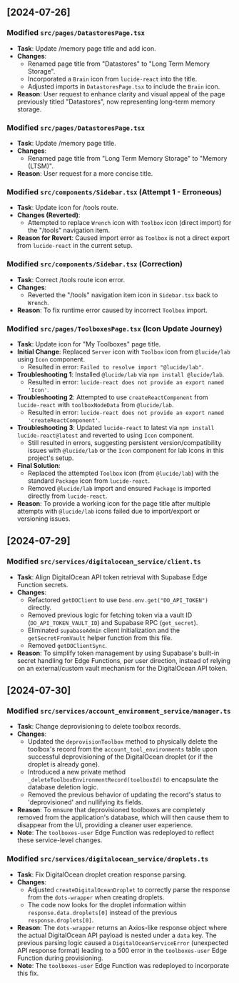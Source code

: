 ## [2024-07-26]

### Modified `src/pages/DatastoresPage.tsx`
- **Task**: Update /memory page title and add icon.
- **Changes**:
    - Renamed page title from "Datastores" to "Long Term Memory Storage".
    - Incorporated a `Brain` icon from `lucide-react` into the title.
    - Adjusted imports in `DatastoresPage.tsx` to include the `Brain` icon.
- **Reason**: User request to enhance clarity and visual appeal of the page previously titled "Datastores", now representing long-term memory storage.

### Modified `src/pages/DatastoresPage.tsx`
- **Task**: Update /memory page title.
- **Changes**:
    - Renamed page title from "Long Term Memory Storage" to "Memory (LTSM)".
- **Reason**: User request for a more concise title.

### Modified `src/components/Sidebar.tsx` (Attempt 1 - Erroneous)
- **Task**: Update icon for /tools route.
- **Changes (Reverted)**:
    - Attempted to replace `Wrench` icon with `Toolbox` icon (direct import) for the "/tools" navigation item.
- **Reason for Revert**: Caused import error as `Toolbox` is not a direct export from `lucide-react` in the current setup.

### Modified `src/components/Sidebar.tsx` (Correction)
- **Task**: Correct /tools route icon error.
- **Changes**:
    - Reverted the "/tools" navigation item icon in `Sidebar.tsx` back to `Wrench`.
- **Reason**: To fix runtime error caused by incorrect `Toolbox` import.

### Modified `src/pages/ToolboxesPage.tsx` (Icon Update Journey)
- **Task**: Update icon for "My Toolboxes" page title.
- **Initial Change**: Replaced `Server` icon with `Toolbox` icon from `@lucide/lab` using `Icon` component.
    - Resulted in error: `Failed to resolve import "@lucide/lab"`.
- **Troubleshooting 1**: Installed `@lucide/lab` via `npm install @lucide/lab`.
    - Resulted in error: `lucide-react does not provide an export named 'Icon'`.
- **Troubleshooting 2**: Attempted to use `createReactComponent` from `lucide-react` with `toolboxNodeData` from `@lucide/lab`.
    - Resulted in error: `lucide-react does not provide an export named 'createReactComponent'`.
- **Troubleshooting 3**: Updated `lucide-react` to latest via `npm install lucide-react@latest` and reverted to using `Icon` component.
    - Still resulted in errors, suggesting persistent version/compatibility issues with `@lucide/lab` or the `Icon` component for lab icons in this project's setup.
- **Final Solution**:
    - Replaced the attempted `Toolbox` icon (from `@lucide/lab`) with the standard `Package` icon from `lucide-react`.
    - Removed `@lucide/lab` import and ensured `Package` is imported directly from `lucide-react`.
- **Reason**: To provide a working icon for the page title after multiple attempts with `@lucide/lab` icons failed due to import/export or versioning issues.

## [2024-07-29]

### Modified `src/services/digitalocean_service/client.ts`
- **Task**: Align DigitalOcean API token retrieval with Supabase Edge Function secrets.
- **Changes**:
    - Refactored `getDOClient` to use `Deno.env.get("DO_API_TOKEN")` directly.
    - Removed previous logic for fetching token via a vault ID (`DO_API_TOKEN_VAULT_ID`) and Supabase RPC (`get_secret`).
    - Eliminated `supabaseAdmin` client initialization and the `getSecretFromVault` helper function from this file.
    - Removed `getDOClientSync`.
- **Reason**: To simplify token management by using Supabase's built-in secret handling for Edge Functions, per user direction, instead of relying on an external/custom vault mechanism for the DigitalOcean API token. 

## [2024-07-30]

### Modified `src/services/account_environment_service/manager.ts`
- **Task**: Change deprovisioning to delete toolbox records.
- **Changes**:
    - Updated the `deprovisionToolbox` method to physically delete the toolbox's record from the `account_tool_environments` table upon successful deprovisioning of the DigitalOcean droplet (or if the droplet is already gone).
    - Introduced a new private method `_deleteToolboxEnvironmentRecord(toolboxId)` to encapsulate the database deletion logic.
    - Removed the previous behavior of updating the record's status to 'deprovisioned' and nullifying its fields.
- **Reason**: To ensure that deprovisioned toolboxes are completely removed from the application's database, which will then cause them to disappear from the UI, providing a cleaner user experience.
- **Note**: The `toolboxes-user` Edge Function was redeployed to reflect these service-level changes. 

### Modified `src/services/digitalocean_service/droplets.ts`
- **Task**: Fix DigitalOcean droplet creation response parsing.
- **Changes**:
    - Adjusted `createDigitalOceanDroplet` to correctly parse the response from the `dots-wrapper` when creating droplets.
    - The code now looks for the droplet information within `response.data.droplets[0]` instead of the previous `response.droplets[0]`.
- **Reason**: The `dots-wrapper` returns an Axios-like response object where the actual DigitalOcean API payload is nested under a `data` key. The previous parsing logic caused a `DigitalOceanServiceError` (unexpected API response format) leading to a 500 error in the `toolboxes-user` Edge Function during provisioning.
- **Note**: The `toolboxes-user` Edge Function was redeployed to incorporate this fix. 